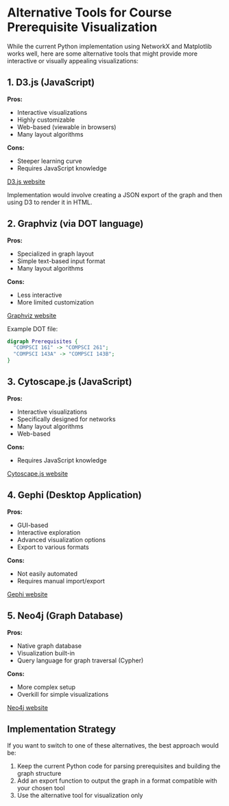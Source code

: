 # Alternative Tools for Course Prerequisite Visualization

While the current Python implementation using NetworkX and Matplotlib works well, here are some alternative tools that might provide more interactive or visually appealing visualizations:

## 1. D3.js (JavaScript)

**Pros:**
- Interactive visualizations
- Highly customizable
- Web-based (viewable in browsers)
- Many layout algorithms

**Cons:**
- Steeper learning curve
- Requires JavaScript knowledge

[D3.js website](https://d3js.org/)

Implementation would involve creating a JSON export of the graph and then using D3 to render it in HTML.

## 2. Graphviz (via DOT language)

**Pros:**
- Specialized in graph layout
- Simple text-based input format
- Many layout algorithms

**Cons:**
- Less interactive
- More limited customization

[Graphviz website](https://graphviz.org/)

Example DOT file:
```dot
digraph Prerequisites {
  "COMPSCI 161" -> "COMPSCI 261";
  "COMPSCI 143A" -> "COMPSCI 143B";
}
```

## 3. Cytoscape.js (JavaScript)

**Pros:**
- Interactive visualizations
- Specifically designed for networks
- Many layout algorithms
- Web-based

**Cons:**
- Requires JavaScript knowledge

[Cytoscape.js website](https://js.cytoscape.org/)

## 4. Gephi (Desktop Application)

**Pros:**
- GUI-based
- Interactive exploration
- Advanced visualization options
- Export to various formats

**Cons:**
- Not easily automated
- Requires manual import/export

[Gephi website](https://gephi.org/)

## 5. Neo4j (Graph Database)

**Pros:**
- Native graph database
- Visualization built-in
- Query language for graph traversal (Cypher)

**Cons:**
- More complex setup
- Overkill for simple visualizations

[Neo4j website](https://neo4j.com/)

## Implementation Strategy

If you want to switch to one of these alternatives, the best approach would be:

1. Keep the current Python code for parsing prerequisites and building the graph structure
2. Add an export function to output the graph in a format compatible with your chosen tool
3. Use the alternative tool for visualization only
